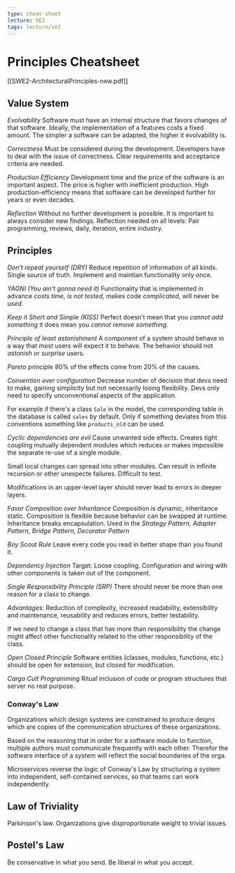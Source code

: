 ```yaml
---
type: cheat-sheet
lecture: SE2
tags: lecture/se2
---
```


# Principles Cheatsheet 
[[SWE2-ArchitecturalPrinciples-new.pdf]]

## Value System
*Evolvability*
Software must have an internal structure that favors changes of that software.
Ideally, the implementation of a features costs a fixed amount. 
The simpler a software can be adapted, the higher it evolvability is.

*Correctness*
Must be considered during the development. 
Developers have to deal with the issue of correctness. Clear requirements and acceptance criteria are needed. 

*Production Efficiency*
Development time and the price of the software is an important aspect. The price is higher with inefficient production.
High production-efficiency means that software can be developed further for years or even decades. 

*Reflection*
Without no further development is possible. It is important to always consider new findings. 
Reflection needed on all levels: Pair programming, reviews, daily, iteration, entire industry. 

## Principles 
*Don't repeat yourself (DRY)*
Reduce repetition of information of all kinds. 
Single source of truth. 
Implement and maintian functionality only once. 

*YAGNI (You ain't gonna need it)*
Functionality that is implemented in advance *costs time, is not tested*, makes code *complicated*, will never be *used*. 

*Keep it Short and Simple (KISS)*
Perfect doesn't mean that you *cannot add something* it does mean you *cannot remove something*. 

*Principle of least astonishment*
A component of a system should behave in a way that most users will expect it to behave. The behavior should not *astonish* or *surprise* users. 

*Pareto principle*
80% of the effects come from 20% of the causes. 

*Convention over configuration*
Decrease number of decision that devs need to make, gaining simplicity but not necessarily losing flexibility. 
Devs only need to specify unconventional aspects of the application. 

For example if there's a class `Sale` in the model, the corresponding table in the database is called `sales` by default. Only if something deviates from this conventions something like `products_old` can be used. 

*Cyclic dependencies are evil*
Cause unwanted side effects. Creates tight coupling mutually dependent modules which reduces or makes impossible the separate re-use of a single module. 

Small local changes can spread into other modules.
Can result in infinite recursion or other unexpecte failures.
Difficult to test. 

Modifications in an upper-level layer should never lead to errors in deeper layers. 

*Favor Composition over Inheritance*
Composition is dynamic, inheritance static. 
Composition is flexible because behavior can be swapped at runtime. 
Inheritance breaks encapsulation. 
Used in the *Strategy Pattern, Adapter Pattern, Bridge Pattern, Decorator Pattern*

*Boy Scout Rule*
Leave every code you read in better shape than you found it. 

*Dependency Injection*
Target: Loose coupling.
Configuration and wiring with other components is taken out of the component. 

*Single Responsibility Principle (SRP)*
There should never be more than one reason for a class to change. 

*Advantages:* 
Reduction of complexity, increased readability, extensibility and maintenance, reusability and reduces errors, better testability. 

If we need to change a class that has more than responsibility the change might affect other functionality related to the other responsibility of the class.

*Open Closed Principle*
Software entities (classes, modules, functions, etc.) should be open for extension, but closed for modification.

*Cargo Cult Programming*
Ritual inclusion of code or program structures that server no real purpose. 

### Conway's Law
Organizations which design systems are constrained to produce deigns which are copies of the communication structures of these organizations. 

Based on the reasoning that in order for a software module to function, multiple authors must communicate frequently with each other. Therefor the software interface  of a system will reflect the social boundaries of the orga. 

Microservices reverse the logic of Conway's Law by structuring a system into independent, self-contained services, so that teams can work independently. 

## Law of Triviality
Parkinson's law. Organizations give disproportionate weight to trivial issues. 

## Postel's Law
Be conservative in what you send. Be liberal in what you accept.